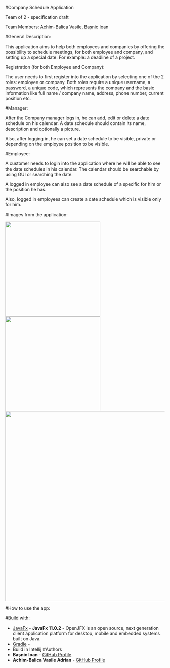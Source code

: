 
#Company Schedule Application

Team of 2 - specification draft

Team Members: Achim-Balica Vasile, Bașnic Ioan


#General Description:

This application aims to help both employees and companies by offering the possibility to schedule meetings, for both employee and company, and setting up a special date. For example: a deadline of a project.

Registration (for both Employee and Company):

The user needs to first register into the application by selecting one of the 2 roles: employee or company. Both roles require a unique username, a password, a unique code, which represents the company and the basic information like full name / company name, address, phone number, current position etc.

#Manager:

After the Company manager logs in, he can add, edit or delete a date schedule on his calendar. A date schedule should contain its name, description and optionally a picture.

Also, after logging in, he can set a date schedule to be visible, private or depending on the employee position to be visible.

#Employee:

A customer needs to login into the application where he will be able to see the date schedules in his calendar. The calendar should be searchable by using GUI or searching the date.

A logged in employee can also see a date schedule of a specific for him or the position he has.

Also, logged in employees can create a date schedule which is visible only for him.

#Images from the application:

<div>
<img src="https://i.ibb.co/xzk4J58/img-1-app.jpg" width="300">
<img src="https://i.ibb.co/VB7mZb7/img-2-app.jpg" width="300">
<img src="https://i.ibb.co/41Brn2c/img-3-app.jpg" width="600">
</div>

#How to use the app:

#Build with:
* [JavaFx](https://en.wikipedia.org/wiki/JavaFX) - **JavaFx 11.0.2** - OpenJFX is an open source, next generation client application platform for desktop, mobile and embedded systems built on Java.
* [Gradle](https://gradle.org) - 
* Build in Intellij 
#Authors
* **Bașnic Ioan**  - [GitHub Profile](https://github.com/IoanBasnic)
* **Achim-Balica Vasile Adrian** - [GitHub Profile](https://github.com/AdrianABV99)
